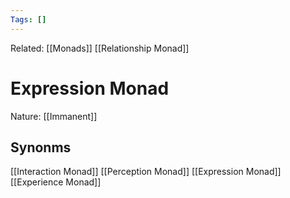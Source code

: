 ```yaml
---
Tags: []
---
```

Related: [[Monads]] [[Relationship Monad]]
# Expression Monad
Nature: [[Immanent]]

## Synonms 
[[Interaction Monad]]
[[Perception Monad]]
[[Expression Monad]]
[[Experience Monad]]